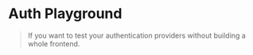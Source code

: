 # Auth Playground

> If you want to test your authentication providers without building a whole frontend.

